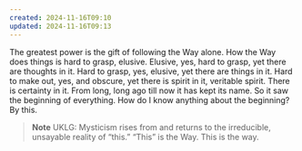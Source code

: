 ```yaml
---
created: 2024-11-16T09:10
updated: 2024-11-16T09:13
---
```



The greatest power is the gift
of following the Way alone.
How the Way does things
is hard to grasp, elusive.
Elusive, yes, hard to grasp,
yet there are thoughts in it.
Hard to grasp, yes, elusive,
yet there are things in it.
Hard to make out, yes, and obscure,
yet there is spirit in it,
veritable spirit.
There is certainty in it.
From long, long ago till now
it has kept its name.
So it saw
the beginning of everything.
How do I know
anything about the beginning?
By this.


> **Note** UKLG: Mysticism rises from and returns to the irreducible, unsayable reality of “this.” “This” is the Way. This is the way.


